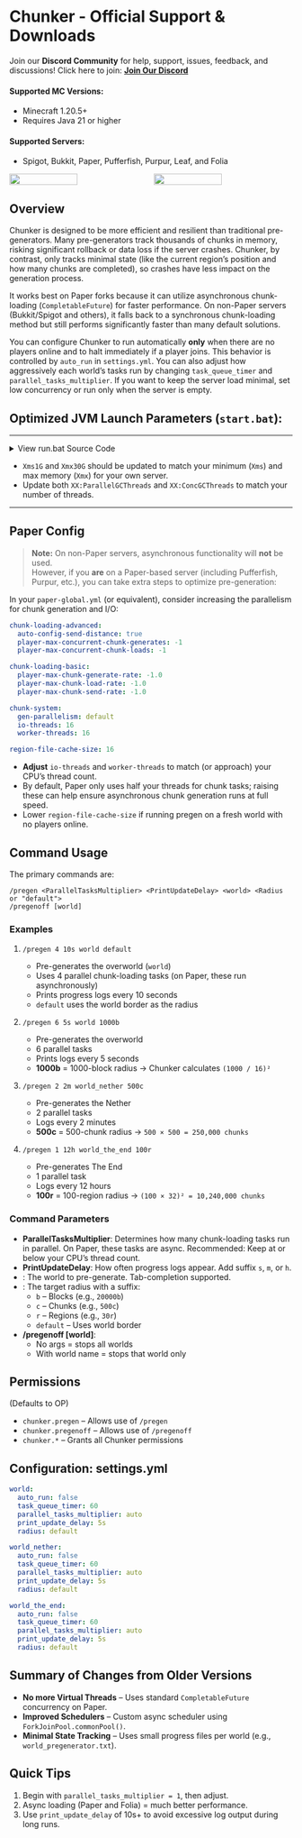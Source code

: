 # Chunker - Official Support & Downloads

Join our **Discord Community** for help, support, issues, feedback, and discussions!
Click here to join: **[Join Our Discord](https://discord.gg/FUx7fk4PsA)**

#### Supported MC Versions:
- Minecraft 1.20.5+  
- Requires Java 21 or higher

#### Supported Servers:
- Spigot, Bukkit, Paper, Pufferfish, Purpur, Leaf, and Folia

<div style="display: flex; justify-content: space-between; width: 100% !important;">
    <img src="https://www.davids-repo.dev/mc/chunker1.png" style="width: 49% !important; height: auto;">
    <img src="https://www.davids-repo.dev/mc/chunker2.png" style="width: 49% !important; height: auto;">
</div>

## Overview
Chunker is designed to be more efficient and resilient than traditional pre-generators. Many pre-generators track thousands of chunks in memory, risking significant rollback or data loss if the server crashes. Chunker, by contrast, only tracks minimal state (like the current region’s position and how many chunks are completed), so crashes have less impact on the generation process.

It works best on Paper forks because it can utilize asynchronous chunk-loading (`CompletableFuture`) for faster performance. On non-Paper servers (Bukkit/Spigot and others), it falls back to a synchronous chunk-loading method but still performs significantly faster than many default solutions.

You can configure Chunker to run automatically **only** when there are no players online and to halt immediately if a player joins. This behavior is controlled by `auto_run` in `settings.yml`. You can also adjust how aggressively each world’s tasks run by changing `task_queue_timer` and `parallel_tasks_multiplier`. If you want to keep the server load minimal, set low concurrency or run only when the server is empty.

## Optimized JVM Launch Parameters (`start.bat`):

---
<details>
  <summary>
      View run.bat Source Code
  </summary>

```bash
@echo off
for %%f in (*.jar) do set JAR=%%f
REM Launching Java with Aikar's flags
java ^
 -Xms1G ^
 -Xmx=30G ^
 -XX:+UseG1GC ^
 -XX:+UnlockExperimentalVMOptions ^
 -XX:G1NewSizePercent=30 ^
 -XX:G1MaxNewSizePercent=40 ^
 -XX:G1HeapRegionSize=8M ^
 -XX:G1ReservePercent=20 ^
 -XX:G1HeapWastePercent=5 ^
 -XX:G1MixedGCCountTarget=4 ^
 -XX:InitiatingHeapOccupancyPercent=15 ^
 -XX:G1MixedGCLiveThresholdPercent=90 ^
 -XX:G1RSetUpdatingPauseTimePercent=5 ^
 -XX:SurvivorRatio=32 ^
 -XX:+PerfDisableSharedMem ^
 -XX:MaxTenuringThreshold=1 ^
 -XX:+OptimizeStringConcat ^
 -XX:+UseCompressedOops ^
 -XX:+DisableExplicitGC ^
 -XX:+AlwaysPreTouch ^
 -XX:+ParallelRefProcEnabled ^
 -XX:+UseNUMA ^
 -XX:ParallelGCThreads=16 ^
 -XX:ConcGCThreads=16 ^
 -XX:MaxGCPauseMillis=50 ^
 -Dusing.aikars.flags=https://mcflags.emc.gs ^
 -Daikars.new.flags=true ^
 -jar "%JAR%" --nogui
pause
```

</details>

- `Xms1G` and `Xmx30G` should be updated to match your minimum (`Xms`) and max memory (`Xmx`) for your own server.
- Update both `XX:ParallelGCThreads` and `XX:ConcGCThreads` to match your number of threads.
---

## Paper Config
> **Note:** On non-Paper servers, asynchronous functionality will **not** be used.  
> However, if you **are** on a Paper-based server (including Pufferfish, Purpur, etc.), you can take extra steps to optimize pre-generation:

In your `paper-global.yml` (or equivalent), consider increasing the parallelism for chunk generation and I/O:

```yaml
chunk-loading-advanced:
  auto-config-send-distance: true
  player-max-concurrent-chunk-generates: -1
  player-max-concurrent-chunk-loads: -1

chunk-loading-basic:
  player-max-chunk-generate-rate: -1.0
  player-max-chunk-load-rate: -1.0
  player-max-chunk-send-rate: -1.0

chunk-system:
  gen-parallelism: default
  io-threads: 16
  worker-threads: 16

region-file-cache-size: 16
```

- **Adjust** `io-threads` and `worker-threads` to match (or approach) your CPU’s thread count.
- By default, Paper only uses half your threads for chunk tasks; raising these can help ensure asynchronous chunk generation runs at full speed.
- Lower `region-file-cache-size` if running pregen on a fresh world with no players online.

## Command Usage

The primary commands are:

```text
/pregen <ParallelTasksMultiplier> <PrintUpdateDelay> <world> <Radius or "default">
/pregenoff [world]
```

### Examples
1. `/pregen 4 10s world default`
   - Pre-generates the overworld (`world`)  
   - Uses 4 parallel chunk-loading tasks (on Paper, these run asynchronously)  
   - Prints progress logs every 10 seconds  
   - `default` uses the world border as the radius

2. `/pregen 6 5s world 1000b`
   - Pre-generates the overworld  
   - 6 parallel tasks  
   - Prints logs every 5 seconds  
   - **1000b** = 1000-block radius → Chunker calculates `(1000 / 16)²`

3. `/pregen 2 2m world_nether 500c`
   - Pre-generates the Nether  
   - 2 parallel tasks  
   - Logs every 2 minutes  
   - **500c** = 500-chunk radius → `500 × 500 = 250,000 chunks`

4. `/pregen 1 12h world_the_end 100r`
   - Pre-generates The End  
   - 1 parallel task  
   - Logs every 12 hours  
   - **100r** = 100-region radius → `(100 × 32)² = 10,240,000 chunks`

### Command Parameters
- **ParallelTasksMultiplier**: Determines how many chunk-loading tasks run in parallel. On Paper, these tasks are async. Recommended: Keep at or below your CPU’s thread count.
- **PrintUpdateDelay**: How often progress logs appear. Add suffix `s`, `m`, or `h`.
- **<world>**: The world to pre-generate. Tab-completion supported.
- **<Radius>**: The target radius with a suffix:
  - `b` – Blocks (e.g., `20000b`)
  - `c` – Chunks (e.g., `500c`)
  - `r` – Regions (e.g., `30r`)
  - `default` – Uses world border
- **/pregenoff [world]**:
  - No args = stops all worlds  
  - With world name = stops that world only

## Permissions
(Defaults to OP)

- `chunker.pregen` – Allows use of `/pregen`
- `chunker.pregenoff` – Allows use of `/pregenoff`
- `chunker.*` – Grants all Chunker permissions

## Configuration: settings.yml

```yaml
world:
  auto_run: false
  task_queue_timer: 60
  parallel_tasks_multiplier: auto
  print_update_delay: 5s
  radius: default

world_nether:
  auto_run: false
  task_queue_timer: 60
  parallel_tasks_multiplier: auto
  print_update_delay: 5s
  radius: default

world_the_end:
  auto_run: false
  task_queue_timer: 60
  parallel_tasks_multiplier: auto
  print_update_delay: 5s
  radius: default
```

## Summary of Changes from Older Versions
- **No more Virtual Threads** – Uses standard `CompletableFuture` concurrency on Paper.
- **Improved Schedulers** – Custom async scheduler using `ForkJoinPool.commonPool()`.
- **Minimal State Tracking** – Uses small progress files per world (e.g., `world_pregenerator.txt`).

## Quick Tips
1. Begin with `parallel_tasks_multiplier = 1`, then adjust.
2. Async loading (Paper and Folia) = much better performance.
3. Use `print_update_delay` of 10s+ to avoid excessive log output during long runs.

